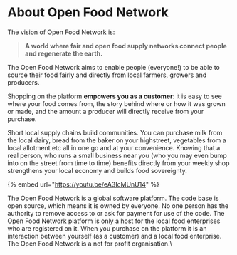 # About Open Food Network

The vision of Open Food Network is:

> **A world where fair and open food supply networks connect people and regenerate the earth.**

The Open Food Network aims to enable people (everyone!) to be able to source their food fairly and directly from local farmers, growers and producers. &#x20;

Shopping on the platform **empowers you as a customer**: it is easy to see where your food comes from, the story behind where or how it was grown or made, and the amount a producer will directly receive from your purchase. &#x20;

Short local supply chains build communities. You can purchase milk from the local dairy, bread from the baker on your highstreet, vegetables from a local allotment etc all in one go and at your convenience.  Knowing that a real person, who runs a small business near you (who you may even bump into on the street from time to time) benefits directly from your weekly shop strengthens your local economy and builds food sovereignty.

{% embed url="https://youtu.be/eA3IcMUnU14" %}

The Open Food Network is a global software platform. The code base is open source, which means it is owned by everyone. No one person has the authority to remove access to or ask for payment for use of the code.  The Open Food Network platform is only a host for the local food enterprises who are registered on it.  When you purchase on the platform it is an interaction between yourself (as a customer) and a local food enterprise. The Open Food Network is a not for profit organisation.\
